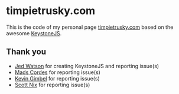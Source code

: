 timpietrusky.com
=========================

This is the code of my personal page [timpietrusky.com](http://timpietrusky.com) based on the awesome [KeystoneJS](http://keystonejs.com/).


## Thank you 

 - [Jed Watson](https://github.com/JedWatson) for creating KeystoneJS and reporting issue(s)
 - [Mads Cordes](https://github.com/Mobilpadde) for reporting issue(s)
 - [Kevin Gimbel](https://github.com/kevingimbel) for reporting issue(s)
 - [Scott Nix](https://github.com/scottnix) for reporting issue(s)
